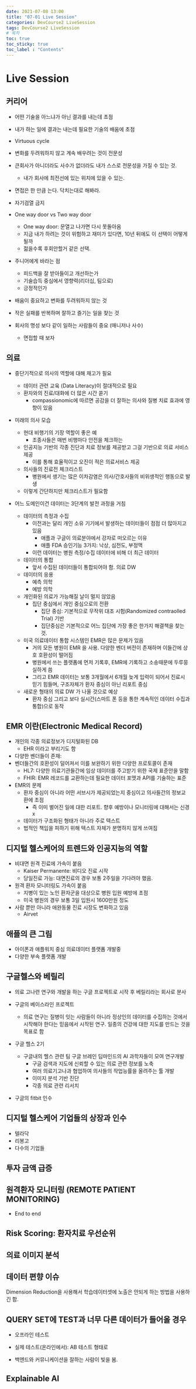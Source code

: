```yaml
---
date: 2021-07-08 13:00
title: "07-01 Live Session"
categories: DevCourse2 LiveSession
tags: DevCourse2 LiveSession
# 목차
toc: true  
toc_sticky: true 
toc_label : "Contents"
---
```


# Live Session
## 커리어
- 어떤 기술을 아느냐가 아닌 결과를 내는데 초점

- 내가 하는 일에 결과는 내는데 필요한 기술의 배움에 초점

- Virtuous cycle

- 변화를 두려워하지 않고 계속 배우려는 것이 전문성

- 큰회사가 아니더라도 사수가 없더라도 내가 스스로 전문성을 가질 수 있는 것.

    - 내가 회사에 최전선에 있는 위치에 있을 수 있는.

- 면접은 한 만큼 는다. 닥치는대로 해봐라. 

- 자기검열 금지

- One way door vs Two way door
    - One way door: 문열고 나가면 다시 못돌아옴
    - 지금 내가 하려는 것이 위험하고 재미가 있다면, 10년 뒤에도 이 선택이 어떻게 될까
    - 젊을수록 후회안할거 같은 선택.

- 주니어에게 바라는 점
    - 피드백을 잘 받아들이고 개선하는가
    - 기술습득 중심에서 영향력(리더십, 팀으로)
    - 긍정적인가

- 배움이 중요하고 변화를 두려워하지 않는 것
- 작은 실패를 반복하며 잘하고 즐기는 일을 찾는 것
- 회사의 명성 보다 같이 일하는 사람들이 중요 (매니저나 사수)
    - 면접할 때 보자

## 의료
- 중단기적으로 의사의 역할에 대해 재고가 필요
    - 데이터 관련 교육 (Data Literacy)이 절대적으로 필요
    - 환자와의 진료/대화에 더 많은 시간 쏟기
        -  compassionomic에 따르면 공감을 더 잘하는 의사와 질병 치료 효과에 영향이 있음

- 미래의 의사 모습
    - 현대 비행기의 기장 역할이 좋은 예
        - 조종사들은 매번 비행마다 안전을 체크하는
    - 인공지능 기반의 각종 진단과 치료 정보를 제공받고 그걸 기반으로 의료 서비스 제공
        - 이를 통해 효율적이고 오진이 적은 의료서비스 제공
    - 의사들의 진료전 체크리스트
        - 병원에서 생기는 많은 이차감염은 의사/간호사들의 비위생적인 행동으로 발생
    - 이렇게 간단하지만 체크리스트가 필요함
- 어느 도메인이건 데이터는 3단계의 발전 과정을 거침
    - 데이터의 측정과 수집
        - 이전과는 달리 개인 소유 기기에서 발생하는 데이터들이 점점 더 많아지고 있음
            - 애플과 구글이 의료분야에서 강자로 떠오르는 이유
            - 애플 FDA 승인기능 3가지: 낙상, 심전도, 부정맥
        - 이런 데이터는 병원 측정/수집 데이터에 비해 더 최근 데이터
    - 데이터의 통합
        - 앞서 수집된 데이터들이 통합되어야 함. 의료 DW
    - 데이터의 응용
        - 예측 의학
        - 예방 의학
    - 개인화된 의료가 가능해질 날이 멀지 않았음
        - 집단 중심에서 개인 중심으로의 전환
            - 집단 중심: 기본적으로 무작위 대조 시험(Randomized contraolled Trial) 기반
            - 집단중심은 기본적으로 어느 집단에 가장 좋은 한가지 해결책을 찾는 것.
    - 미국 의료데이터 통합 시스템인 EMR은 많은 문제가 있음
        - 거의 모든 병원이 EMR 을 사용. 다양한 벤더 버전이 존재하며 이들간에 상호 호환성이 떨어짐
        - 병원에서 쓰는 플랫폼에 먼저 기록후, EMR에 기록하고 소송때문에 두루뭉실하게 씀
        - 그리고 EMR 데이터는 보통 3개월에서 6개월 늦게 입력이 되어서 진료시 믿기 힘들며, 구조자체가 환자 중심이 아닌 리포트 중심
    - 새로운 형태의 의료 DW 가 나올 것으로 예상
        - 환자 중심 그리고 보다 실시간(스마트 폰 등을 통한 계속적인 데이터 수집과 통합)으로 동작

## EMR 이란(Electronic Medical Record)
- 개인의 각종 의료정보가 디지털화된 DB
    - EHR 이라고 부리기도 함
- 다양한 벤더들이 존재:
- 벤더들간의 호환성이 덜어져서 이를 보완하기 위한 다양한 프로토콜이 존재
    - HL7: 다양한 의료기관들간에 임상 데이터를 주고받기 위한 국제 표준안을 말함
    - FHIR: EMR 레코드를 교환하는데 필요한 데이터 포맷과 API를 기술하는 표준
- EMR의 문제
    - 환자 중심이 아니라 어떤 서브시가 제공되었는지 중심이고 의사들간의 정보교환에 초점
        - 즉 이미 벌어진 일에 대한 리포트. 향후 예방이나 모니터링에 대해서는 신경 x
    - 데이터가 구조화된 형태가 아니라 주로 텍스트
    - 법적인 책임을 피하기 위해 텍스트 자체가 분명하지 않게 쓰여짐

## 디지털 헬스케어의 트렌드와 인공지능의 역할
- 비대면 원격 진료에 가속이 붙음
    - Kaiser Permanente: 비디오 진료 시작
    - 당일진료 가능: 대면진료의 경우 보통 2주일을 기다려야 했음.
- 원격 환자 모니터링도 가속이 붙음
    - 지병이 있는 노인 환자군을 대상으로 병원 입원 예방에 초점
    - 미국 병원의 경우 보통 3일 입원시 1600만원 정도
- 사람 뿐만 아니라 애완동물 진료 시장도 변화하고 있음
    - Airvet

## 애플의 큰 그림
- 아이폰과 애플워치 중심 의료데이터 플랫폼 개발중
- 다양한 부속 플랫폼 개발

## 구글헬스와 베릴리
- 의료 고나련 연구와 개발을 하는 구글 프로젝트로 시작 후 베릴리라는 회사로 분사
- 구글의 베이스라인 프로젝트
    - 의료 연구는 질병이 잇는 사람들이 아니라 정상인의 데이터를 수집하는 것에서 시작해야 한다는 믿음에서 시작된 연구. 일종의 건강에 대한 지도를 만드는 것을 목표로 함

- 구글 헬스 2기
    - 구글내의 헬스 관련 팀 구글 브레인 딥마인드의 AI 과학자들이 모여 연구개발
        - 구글 검색과 지도에 신뢰할 수 있는 의료 관련 정보를 노축
        - 여러 의료기고나과 협업하여 의사들의 작업능률을 올려주는 툴 개발
        - 이미지 분석 기반 진단
        - 각종 의료 관련 리서치
- 구글의 fitbit 인수

## 디지털 헬스케어 기업들의 상장과 인수
- 텔라닥
- 리봉고
- 다수의 기업들


## 투자 금액 급증

## 원격환자 모니터링 (REMOTE PATIENT MONITORING)
- End to end

## Risk Scoring: 환자치료 우선순위


## 의료 이미지 분석

## 데이터 편향 이슈
Dimension Reduction을 사용해서 학습데이터셋에 노출은 안되게 하는 방법을 사용하긴 함.  

## QUERY SET에 TEST과 너무 다른 데이터가 들어올 경우
- 오프라인 테스트
- 실제 테스트(온라인에서): AB 테스트 형태로

- 백엔드와 커뮤니케이션을 잘하는 사람이 빛을 봄.



## Explainable AI
